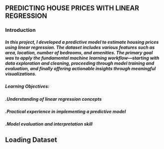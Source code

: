 ## PREDICTING HOUSE PRICES WITH LINEAR REGRESSION
### Introduction
##### In this project, I developed a predictive model to estimate housing prices using linear regression. The dataset includes various features such as area, location, number of bedrooms, and amenities. The primary goal was to apply the fundamental machine learning workflow—starting with data exploration and cleaning, proceeding through model training and evaluation, and finally offering actionable insights through meaningful visualizations.
##### Learning Objectives:
##### .Understanding of linear regression concepts
##### .Practical experience in implementing a predictive model
##### .Model evaluation and interpretation skill
## Loading Dataset

